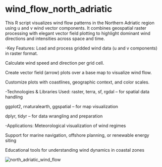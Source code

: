 # wind_flow_north_adriatic
This R script visualizes wind flow patterns in the Northern Adriatic region using u and v wind vector components. It combines geospatial raster processing with elegant vector field plotting to highlight dominant wind directions and intensities across space and time.

-Key Features:
Load and process gridded wind data (u and v components) in raster format.

Calculate wind speed and direction per grid cell.

Create vector field (arrow) plots over a base map to visualize wind flow.

Customize plots with coastlines, geographic context, and color scales.

-Technologies & Libraries Used:
raster, terra, sf, rgdal – for spatial data handling

ggplot2, rnaturalearth, ggspatial – for map visualization

dplyr, tidyr – for data wrangling and preparation

-Applications:
Meteorological visualization of wind regimes

Support for marine navigation, offshore planning, or renewable energy siting

Educational tools for understanding wind dynamics in coastal zones


![north_adriatic_wind_flow](https://github.com/user-attachments/assets/1091893b-6ea2-4738-9f5b-519e9276afb7)
